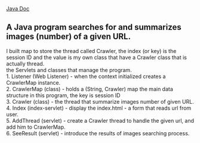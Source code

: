 [Java Doc](api/com/example/ex3_goldman_nachman/package-summary.html)
## A Java program searches for and summarizes images (number) of a given URL.

I built map to store the thread called Crawler, the index (or key) is the session ID
and the value is my own class that have a Crawler class that is actually thread.  
    the Servlets and classes that manage the program.  
    1. Listener (Web Listener) - when the context initialized creates a CrawlerMap instance.  
    2. CrawlerMap (class) - holds a (String, Crawler) map the main data structure in this program, the key is session ID  
    3. Crawler (class) - the thread that summarize images number of given URL.  
    4. Index (index-servlet) - display the index.html - a form that reads url from user.  
    5. AddThread (servlet) - create a Crawler thread to handle the given url, and add him to CrawlerMap.  
    6. SeeResult (servlet) - introduce the results of images searching process.  
